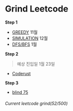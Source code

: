 # Grind Leetcode
**Step 1**
- [GREEDY](https://github.com/JayFreemandev/Problem-Solving/tree/main/LeetCode/Greedy) 11월
- [SIMULATION](https://github.com/JayFreemandev/Problem-Solving/tree/main/LeetCode/Simulation) 12월
- [DFS/BFS](https://github.com/JayFreemandev/Problem-Solving/tree/main/LeetCode/DFS%26BFS) 1월

**Step 2**
> 예상 진입일 1월 23일
- [Coderust]()

**Step 3**
- [blind 75]()

###### Current leetcode grind(52/500)  
